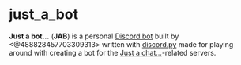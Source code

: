 # just_a_bot
**Just a bot...** (**JAB**) is a personal [Discord bot](https://en.wikipedia.org/wiki/Internet_bot) built by &lt;@488828457703309313> written with [discord.py](https://github.com/Rapptz/discord.py) made for playing around with creating a bot for the [Just a chat...](https://aminoapps.com/c/conlang-conscript/home/)-related servers.
